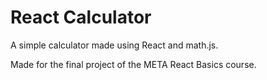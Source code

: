 # React Calculator

A simple calculator made using React and math.js.

Made for the final project of the META React Basics course.
